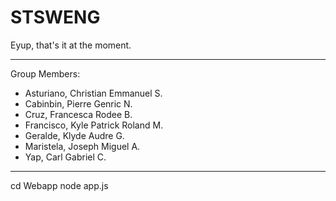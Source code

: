 # STSWENG
 
Eyup, that's it at the moment. 

* * *

Group Members:

- Asturiano, Christian Emmanuel S.
- Cabinbin, Pierre Genric N.
- Cruz, Francesca Rodee B.
- Francisco, Kyle Patrick Roland M.
- Geralde, Klyde Audre G.
- Maristela, Joseph Miguel A.
- Yap, Carl Gabriel C.

* * *



cd Webapp
node app.js

